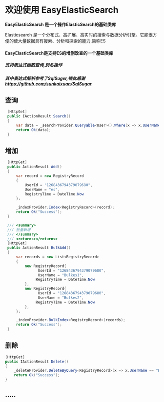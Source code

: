 # 欢迎使用 EasyElasticSearch

**EasyElasticSearch 是一个操作ElasticSearch的基础类库**

Elasticsearch 是一个分布式、高扩展、高实时的搜索与数据分析引擎。它能很方便的使大量数据具有搜索、分析和探索的能力,简称ES

#### EasyElasticSearch是支持ES的增删改查的一个基础类库
##### 支持表达式函数查询,别名操作
##### 其中表达式解析参考了SqlSuger,特此感谢 https://github.com/sunkaixuan/SqlSugar

## 查询
```csharp
 [HttpGet]
 public IActionResult Search()
 {
     var data = _searchProvider.Queryable<User>().Where(x => x.UserName == "52").ToList();
     return Ok(data);
 }
```


## 增加
```csharp
 [HttpGet]
 public ActionResult Add()
 {
     var record = new RegistryRecord
     {
         UserId = "1268436794379079680",
         UserName = "es",
         RegistryTime = DateTime.Now
     };

     _indexProvider.Index<RegistryRecord>(record);
     return Ok("Success");
 }

 /// <summary>
 /// 批量新增
 /// </summary>
 /// <returns></returns>
 [HttpGet]
 public ActionResult BulkAdd()
 {
     var records = new List<RegistryRecord>
     {
         new RegistryRecord{
               UserId = "1268436794379079680",
               UserName = "Bulkes1",
              RegistryTime = DateTime.Now
         },
         new RegistryRecord{
               UserId = "1268436794379079680",
               UserName = "Bulkes2",
              RegistryTime = DateTime.Now
         },
     };

     _indexProvider.BulkIndex<RegistryRecord>(records);
     return Ok("Success");
 }
```
## 删除
```csharp
[HttpGet]
public IActionResult Delete()
{
    _deleteProvider.DeleteByQuery<RegistryRecord>(x => x.UserName == "Bulkes1");
    return Ok("Success");
}
```
## .....

